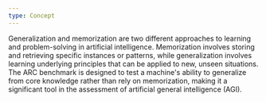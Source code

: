 ```yaml
---
type: Concept
---
```


Generalization and memorization are two different approaches to learning and problem-solving in artificial intelligence. Memorization involves storing and retrieving specific instances or patterns, while generalization involves learning underlying principles that can be applied to new, unseen situations. The ARC benchmark is designed to test a machine's ability to generalize from core knowledge rather than rely on memorization, making it a significant tool in the assessment of artificial general intelligence (AGI).